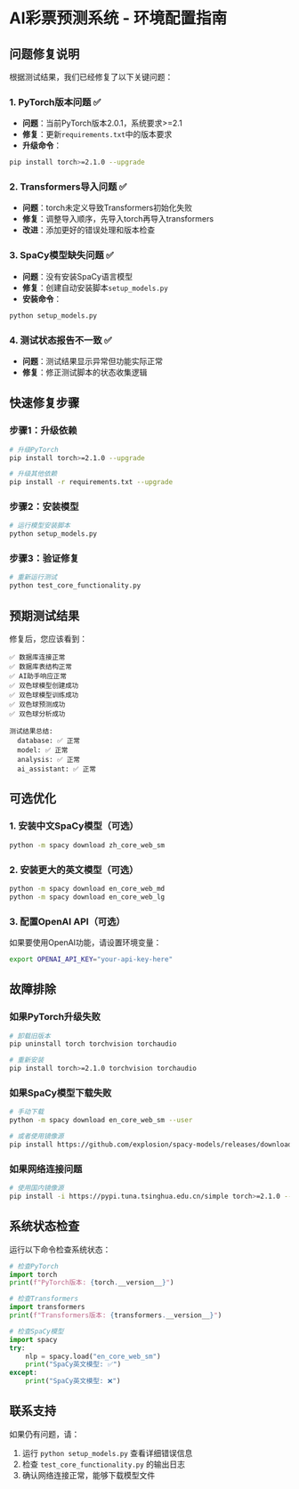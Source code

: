 # AI彩票预测系统 - 环境配置指南

## 问题修复说明

根据测试结果，我们已经修复了以下关键问题：

### 1. PyTorch版本问题 ✅
- **问题**：当前PyTorch版本2.0.1，系统要求>=2.1
- **修复**：更新`requirements.txt`中的版本要求
- **升级命令**：
```bash
pip install torch>=2.1.0 --upgrade
```

### 2. Transformers导入问题 ✅
- **问题**：torch未定义导致Transformers初始化失败
- **修复**：调整导入顺序，先导入torch再导入transformers
- **改进**：添加更好的错误处理和版本检查

### 3. SpaCy模型缺失问题 ✅
- **问题**：没有安装SpaCy语言模型
- **修复**：创建自动安装脚本`setup_models.py`
- **安装命令**：
```bash
python setup_models.py
```

### 4. 测试状态报告不一致 ✅
- **问题**：测试结果显示异常但功能实际正常
- **修复**：修正测试脚本的状态收集逻辑

## 快速修复步骤

### 步骤1：升级依赖
```bash
# 升级PyTorch
pip install torch>=2.1.0 --upgrade

# 升级其他依赖
pip install -r requirements.txt --upgrade
```

### 步骤2：安装模型
```bash
# 运行模型安装脚本
python setup_models.py
```

### 步骤3：验证修复
```bash
# 重新运行测试
python test_core_functionality.py
```

## 预期测试结果

修复后，您应该看到：

```
✅ 数据库连接正常
✅ 数据库表结构正常
✅ AI助手响应正常
✅ 双色球模型创建成功
✅ 双色球模型训练成功
✅ 双色球预测成功
✅ 双色球分析成功

测试结果总结:
  database: ✅ 正常
  model: ✅ 正常
  analysis: ✅ 正常
  ai_assistant: ✅ 正常
```

## 可选优化

### 1. 安装中文SpaCy模型（可选）
```bash
python -m spacy download zh_core_web_sm
```

### 2. 安装更大的英文模型（可选）
```bash
python -m spacy download en_core_web_md
python -m spacy download en_core_web_lg
```

### 3. 配置OpenAI API（可选）
如果要使用OpenAI功能，请设置环境变量：
```bash
export OPENAI_API_KEY="your-api-key-here"
```

## 故障排除

### 如果PyTorch升级失败
```bash
# 卸载旧版本
pip uninstall torch torchvision torchaudio

# 重新安装
pip install torch>=2.1.0 torchvision torchaudio
```

### 如果SpaCy模型下载失败
```bash
# 手动下载
python -m spacy download en_core_web_sm --user

# 或者使用镜像源
pip install https://github.com/explosion/spacy-models/releases/download/en_core_web_sm-3.4.0/en_core_web_sm-3.4.0.tar.gz
```

### 如果网络连接问题
```bash
# 使用国内镜像源
pip install -i https://pypi.tuna.tsinghua.edu.cn/simple torch>=2.1.0 --upgrade
```

## 系统状态检查

运行以下命令检查系统状态：

```python
# 检查PyTorch
import torch
print(f"PyTorch版本: {torch.__version__}")

# 检查Transformers
import transformers
print(f"Transformers版本: {transformers.__version__}")

# 检查SpaCy模型
import spacy
try:
    nlp = spacy.load("en_core_web_sm")
    print("SpaCy英文模型: ✅")
except:
    print("SpaCy英文模型: ❌")
```

## 联系支持

如果仍有问题，请：
1. 运行 `python setup_models.py` 查看详细错误信息
2. 检查 `test_core_functionality.py` 的输出日志
3. 确认网络连接正常，能够下载模型文件
